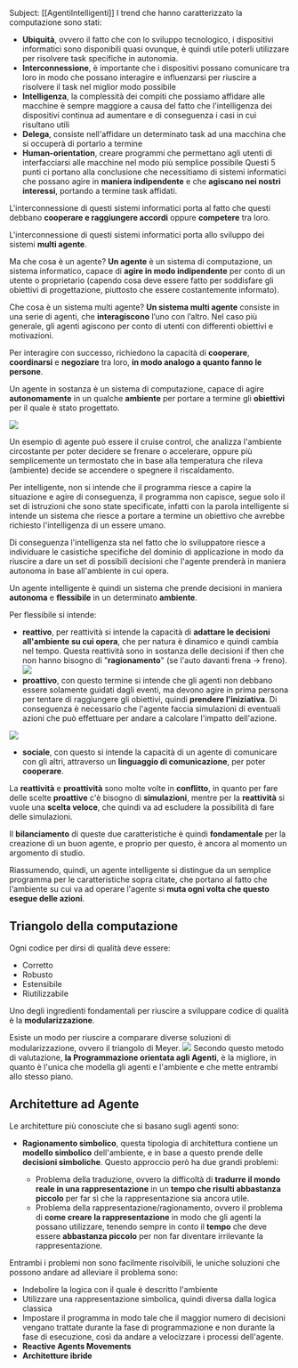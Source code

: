 Subject: [[AgentiIntelligenti]]
I trend che hanno caratterizzato la computazione sono stati:

* **Ubiquità**, ovvero il fatto che con lo sviluppo tecnologico, i dispositivi informatici sono disponibili quasi ovunque, è quindi utile poterli utilizzare per risolvere task specifiche in autonomia.
* **Interconnessione**, è importante che i dispositivi possano comunicare tra loro in modo che possano interagire e influenzarsi per riuscire a risolvere il task nel miglior modo possibile
* **Intelligenza**, la complessità dei compiti che possiamo affidare alle macchine è sempre maggiore a causa del fatto che l'intelligenza dei dispositivi continua ad aumentare e di conseguenza i casi in cui risultano utili
* **Delega**, consiste nell'affidare un determinato task ad una macchina che si occuperà di portarlo a termine
* **Human-orientation**, creare programmi che permettano agli utenti di interfacciarsi alle macchine nel modo più semplice possibile
Questi 5 punti ci portano alla conclusione che necessitiamo di sistemi informatici che possano agire in **maniera indipendente**
e che **agiscano nei nostri interessi**, portando a termine task affidati.

L'interconnessione di questi sistemi informatici porta al fatto che questi debbano **cooperare e raggiungere accordi** oppure **competere** tra loro.

L'interconnessione di questi sistemi informatici porta allo sviluppo dei sistemi **multi agente**.

Ma che cosa è un agente? **Un agente** è un sistema di computazione, un sistema informatico, capace di **agire in modo indipendente** per conto di un utente o proprietario (capendo cosa deve essere fatto per soddisfare gli obiettivi di progettazione, piuttosto che essere costantemente informato).

Che cosa è un sistema multi agente? **Un sistema multi agente** consiste in una serie di agenti, che **interagiscono** l’uno con l’altro. Nel caso più generale, gli agenti agiscono per conto di utenti con differenti obiettivi e motivazioni.

Per interagire con successo, richiedono la capacità di **cooperare**, **coordinarsi** e **negoziare** tra loro, **in modo analogo a quanto fanno le persone**.

Un agente in sostanza è un sistema di computazione, capace di agire **autonomamente** in un qualche **ambiente** per portare a termine gli **obiettivi** per il quale è stato progettato.

**![](https://lh7-us.googleusercontent.com/GReEvrc0o3lEf5EtrmegAuGAw3QbBu42ZYjIWK2u3Wf3JR79tu_HWPf3BGCQXY9P0pP31EaoyxRuI_LsNsuSmCT2F_CCET2lZ2YmqC7h_3jsAOfryhnk3dgl5B7JOzvp4s2_IxO-orDoyfWURBjsbUc)**

Un esempio di agente può essere il cruise control, che analizza l'ambiente circostante per poter decidere se frenare o accelerare, oppure più semplicemente un termostato che in base alla temperatura che rileva (ambiente) decide se accendere o spegnere il riscaldamento.

Per intelligente, non si intende che il programma riesce a capire la situazione e agire di conseguenza, il programma non capisce, segue solo il set di istruzioni che sono state specificate, infatti con la parola intelligente si intende un sistema che riesce a portare a termine un obiettivo che avrebbe richiesto l'intelligenza di un essere umano.

Di conseguenza l'intelligenza sta nel fatto che lo sviluppatore riesce a individuare le casistiche specifiche del dominio di applicazione in modo da riuscire a dare un set di possibili decisioni che l'agente prenderà in maniera autonoma in base all'ambiente in cui opera.

Un agente intelligente è quindi un sistema che prende decisioni in maniera **autonoma** e **flessibile** in un determinato **ambiente**.

Per flessibile si intende:

* **reattivo**, per reattività si intende la capacità di **adattare le decisioni all'ambiente su cui opera**, che per natura è dinamico e quindi cambia nel tempo. 
Questa reattività sono in sostanza delle decisioni if then che non hanno bisogno di "**ragionamento**" (se l'auto davanti frena -> freno). 
**![](https://lh7-us.googleusercontent.com/NSmrLh8kbmuDA574BpiWI0gUNyu8TVErlJufNmiLE64DMtKj_MZelIVTH6lOmrBmR8UiSGVfCxq39tYRPvH0DGe2dARIQGviRmCqF0oG0VcI5A12-HbhjnU757nHa4af20d5_vDU32ZMThStNUhGnzU)**
* **proattivo**, con questo termine si intende che gli agenti non debbano essere solamente guidati dagli eventi, ma devono agire in prima persona per tentare di raggiungere gli obiettivi, quindi **prendere l'iniziativa**. 
Di conseguenza è necessario che l'agente faccia simulazioni di eventuali azioni che può effettuare per andare a calcolare l'impatto dell'azione. 

**![](https://lh7-us.googleusercontent.com/UHQ_y8J6BNlq5lndLezKNwUOtRLw3edTnKUdc5CtyeNjW6aFvijkPscbwspsG4qNor7X548lWXm8HPIph40qCHYL6DutazoI5JytoYk_25Nw7WTTn6KQb4QObqqGQlvSqaszvLappzbhhQkdhsXUJ2c)**
* **sociale**, con questo si intende la capacità di un agente di comunicare con gli altri, attraverso un **linguaggio di comunicazione**, per poter **cooperare**.

La **reattività** e **proattività** sono molte volte in **conflitto**, in quanto per fare delle scelte **proattive** c'è bisogno di **simulazioni**, mentre per la **reattività** si vuole una **scelta veloce**, che quindi va ad escludere la possibilità di fare delle simulazioni. 

Il **bilanciamento** di queste due caratteristiche è quindi **fondamentale** per la creazione di un buon agente, e proprio per questo, è ancora al momento un argomento di studio.

Riassumendo, quindi, un agente intelligente si distingue da un semplice programma per le caratteristiche sopra citate, che portano al fatto che l'ambiente su cui va ad operare l'agente si **muta ogni volta che questo esegue delle azioni**.

## Triangolo della computazione

Ogni codice per dirsi di qualità deve essere:
* Corretto
* Robusto
* Estensibile
* Riutilizzabile

Uno degli ingredienti fondamentali per riuscire a sviluppare codice di qualità è la **modularizzazione**.

Esiste un modo per riuscire a comparare diverse soluzioni di modularizzazione, ovvero il triangolo di Meyer. 
**![](https://lh7-us.googleusercontent.com/PFZYyAG6bswn6lgCxK_62HaDDgEfTjF_fFCPvIc9TlZeNbAF3cez84YeEcTDwgGpW9QXbEYS3F1aG4mXQBH7q3MBwgTNyuungH0XEEWq7ofpPDuinUoBE_e1nJ11SGIE2lqYNdRRD9pkrWnAcsPqHSw)**
Secondo questo metodo di valutazione, **la Programmazione orientata agli Agenti**, è la migliore, in quanto è l'unica che modella gli agenti e l'ambiente e che mette entrambi allo stesso piano.


## Architetture ad Agente

Le architetture più conosciute che si basano sugli agenti sono:

* **Ragionamento simbolico**, questa tipologia di architettura contiene un **modello simbolico** dell'ambiente, e in base a questo prende delle **decisioni simboliche**.
  Questo approccio però ha due grandi problemi:

	* Problema della traduzione, ovvero la difficoltà di **tradurre il mondo reale in una rappresentazione** in un **tempo che risulti abbastanza piccolo** per far sì che la rappresentazione sia ancora utile.
	* Problema della rappresentazione/ragionamento, ovvero il problema di **come creare la rappresentazione** in modo che gli agenti la possano utilizzare, tenendo sempre in conto il **tempo** che deve essere **abbastanza piccolo** per non far diventare irrilevante la rappresentazione.

Entrambi i problemi non sono facilmente risolvibili, le uniche soluzioni che possono andare ad alleviare il problema sono:

* Indebolire la logica con il quale è descritto l'ambiente
* Utilizzare una rappresentazione simbolica, quindi diversa dalla logica classica
* Impostare il programma in modo tale che il maggior numero di decisioni vengano trattate durante la fase di programmazione e non durante la fase di esecuzione, così da andare a velocizzare i processi dell'agente.
* **Reactive Agents Movements**
* **Architetture ibride**
